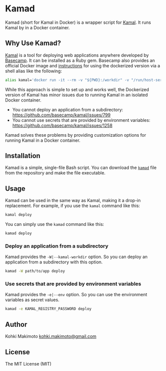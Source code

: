 # Kamad

Kamad (short for Kamal in Docker) is a wrapper script for [Kamal](https://kamal-deploy.org/). It runs Kamal by in a Docker container.

## Why Use Kamad?

[Kamal](https://github.com/basecamp/kamal) is a tool for deploying web applications anywhere developed by [Basecamp](https://github.com/basecamp).
It can be installed as a Ruby gem. Basecamp also provides an official Docker image and [instructions](https://kamal-deploy.org/docs/installation/) for using the dockerized version via a shell alias like the following:

```sh
alias kamal='docker run -it --rm -v "${PWD}:/workdir" -v "/run/host-services/ssh-auth.sock:/run/host-services/ssh-auth.sock" -e SSH_AUTH_SOCK="/run/host-services/ssh-auth.sock" -v /var/run/docker.sock:/var/run/docker.sock ghcr.io/basecamp/kamal:latest'
```

While this approach is simple to set up and works well, the Dockerized version of Kamal has minor issues due to running Kamal in an isolated Docker container.

- You cannot deploy an application from a subdirectory: https://github.com/basecamp/kamal/issues/799
- You cannot use secrets that are provided by environment variables: https://github.com/basecamp/kamal/issues/1258

Kamad solves these problems by providing customization options for running Kamal in a Docker container.

## Installation

Kamad is a simple, single-file Bash script.
You can download the [`kamad`](https://github.com/kohkimakimoto/kamad/raw/main/kamad) file from the repository and make the file executable.

## Usage

Kamad can be used in the same way as Kamal, making it a drop-in replacement. For example, if you use the `kamal` command like this:

```sh
kamal deploy
```

You can simply use the `kamad` command like this:

```sh
kamad deploy
```

### Deploy an application from a subdirectory

Kamad provides the `-W|--kamal-workdir` option. So you can deploy an application from a subdirectory with this option.

```sh
kamad -W path/to/app deploy
```

### Use secrets that are provided by environment variables

Kamad provides the `-e|--env` option. So you can use the environment variables as secret values.

```sh
kamad -e KAMAL_REGISTRY_PASSWORD deploy
```

## Author

Kohki Makimoto <kohki.makimoto@gmail.com>

## License

The MIT License (MIT)
